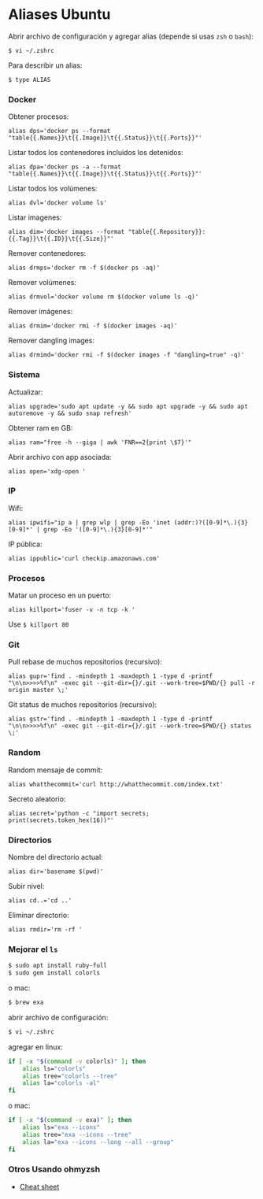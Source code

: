 # Aliases Ubuntu

Abrir archivo de configuración y agregar alias (depende si usas `zsh` o `bash`):
```
$ vi ~/.zshrc    
```

Para describir un alias:
```
$ type ALIAS
```

### Docker

Obtener procesos:
```
alias dps='docker ps --format "table{{.Names}}\t{{.Image}}\t{{.Status}}\t{{.Ports}}"'
```

Listar todos los contenedores incluidos los detenidos:
```
alias dpa='docker ps -a --format "table{{.Names}}\t{{.Image}}\t{{.Status}}\t{{.Ports}}"'
```

Listar todos los volúmenes:

```
alias dvl='docker volume ls'
```

Listar imagenes:
```
alias dim='docker images --format "table{{.Repository}}:{{.Tag}}\t{{.ID}}\t{{.Size}}"'
```

Remover contenedores:
```
alias drmps='docker rm -f $(docker ps -aq)'
```

Remover volúmenes:
```
alias drmvol='docker volume rm $(docker volume ls -q)'
```

Remover imágenes:
```
alias drmim='docker rmi -f $(docker images -aq)'
```

Remover dangling images:
```
alias drmimd='docker rmi -f $(docker images -f "dangling=true" -q)'
```

### Sistema

Actualizar:
```
alias upgrade='sudo apt update -y && sudo apt upgrade -y && sudo apt autoremove -y && sudo snap refresh'
```

Obtener ram en GB:
```
alias ram="free -h --giga | awk 'FNR==2{print \$7}'"
```

Abrir archivo con app asociada:
```
alias open='xdg-open '
```

### IP

Wifi:
```
alias ipwifi="ip a | grep wlp | grep -Eo 'inet (addr:)?([0-9]*\.){3}[0-9]*' | grep -Eo '([0-9]*\.){3}[0-9]*'"
```

IP pública:
```
alias ippublic='curl checkip.amazonaws.com'
```

### Procesos

Matar un proceso en un puerto:
```
alias killport='fuser -v -n tcp -k '
```

Use `$ killport 80`

### Git

Pull rebase de muchos repositorios (recursivo):
```
alias gupr='find . -mindepth 1 -maxdepth 1 -type d -printf "\n\n>>>>%f\n" -exec git --git-dir={}/.git --work-tree=$PWD/{} pull -r origin master \;'
```

Git status de muchos repositorios (recursivo):
```
alias gstr='find . -mindepth 1 -maxdepth 1 -type d -printf "\n\n>>>>%f\n" -exec git --git-dir={}/.git --work-tree=$PWD/{} status \;'
```

### Random

Random mensaje de commit:
```
alias whatthecommit='curl http://whatthecommit.com/index.txt'
```

Secreto aleatorio:
```
alias secret='python -c "import secrets; print(secrets.token_hex(16))"'
```

### Directorios

Nombre del directorio actual:
```
alias dir='basename $(pwd)'
```

Subir nivel:
```
alias cd..='cd ..'
```

Eliminar directorio:
```
alias rmdir='rm -rf '
```

### Mejorar el `ls`

```bash
$ sudo apt install ruby-full
$ sudo gem install colorls
```

o mac:

```bash
$ brew exa
```

abrir archivo de configuración:

```bash
$ vi ~/.zshrc
```

agregar en linux:

```bash
if [ -x "$(command -v colorls)" ]; then
    alias ls="colorls"
    alias tree="colorls --tree"
    alias la="colorls -al"
fi
```

o mac:

```bash
if [ -x "$(command -v exa)" ]; then
    alias ls="exa --icons"
    alias tree="exa --icons --tree"
    alias la="exa --icons --long --all --group"
fi
```

### Otros Usando ohmyzsh

- [Cheat sheet](https://github.com/robbyrussell/oh-my-zsh/wiki/Cheatsheet)
